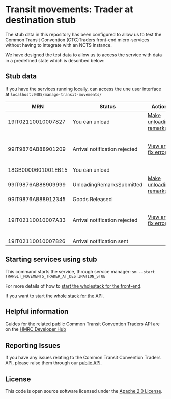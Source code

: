 
# Transit movements: Trader at destination stub

The stub data in this repository has been configured to allow us to test the Common Transit Convention (CTC)Traders front-end micro-services without having to integrate with an NCTS instance.

We have designed the test data to allow us to access the service with data in a predefined state which is described below:

## Stub data

If you have the services running locally, can access the une user interface at `localhost:9485/manage-transit-movements/`


| MRN                | Status                        | Action                                                                                                            | Notes                          |
|--------------------|-------------------------------|-------------------------------------------------------------------------------------------------------------------|--------------------------------|
| 19IT02110010007827 | You can unload                | [Make unloading remarks](http://localhost:9488/common-transit-convention-unloading-arrival/2/unloading-guidance) | With seals                     |
| 99IT9876AB88901209 | Arrival notification rejected | [View and fix errors](http://localhost:9483/common-transit-convention-trader-arrival/3/arrival-rejection)         | Duplicate MRN (Error Code: 91) |
| 18GB0000601001EB15 | You can unload                |                                                                                                                   |                                |
| 99IT9876AB88909999 | UnloadingRemarksSubmitted     | [Make unloading remarks](http://localhost:9488/common-transit-convention-unloading-arrival/5/unloading-guidance)  | Without seals                  |
| 99IT9876AB88912345 | Goods Released                |                                                                                                                   |                                |
| 19IT02110010007A33 | Arrival notification rejected | [View and fix errors](http://localhost:9483/common-transit-convention-trader-arrival/7/arrival-rejection)         | Generic error (Error Code: 12) |
| 19IT02110010007826 | Arrival notification sent     |                                                                                                                   |                                |

## Starting services using stub

This command starts the service, through service manager: `sm --start TRANSIT_MOVEMENTS_TRADER_AT_DESTINATION_STUB`

For more details of how to [start the wholestack for the front-end](https://github.com/hmrc/manage-transit-movements-frontend).

If you want to start the [whole stack for the API](https://developer.service.hmrc.gov.uk/api-documentation/docs/api/service/common-transit-convention-traders/1.0).

## Helpful information

Guides for the related public Common Transit Convention Traders API are on the [HMRC Developer Hub](https://developer.service.hmrc.gov.uk/api-documentation/docs/using-the-hub)

## Reporting Issues

If you have any issues relating to the Common Transit Convention Traders API, please raise them through our [public API](https://github.com/hmrc/common-transit-convention-traders#reporting-issues).

## License

This code is open source software licensed under the [Apache 2.0 License]("http://www.apache.org/licenses/LICENSE-2.0.html").

